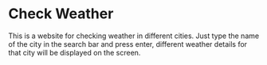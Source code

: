 # Check Weather
This is a website for checking weather in different cities. Just type the name of the city in the search bar and press enter, different weather details for that 
city will be displayed on the screen.
